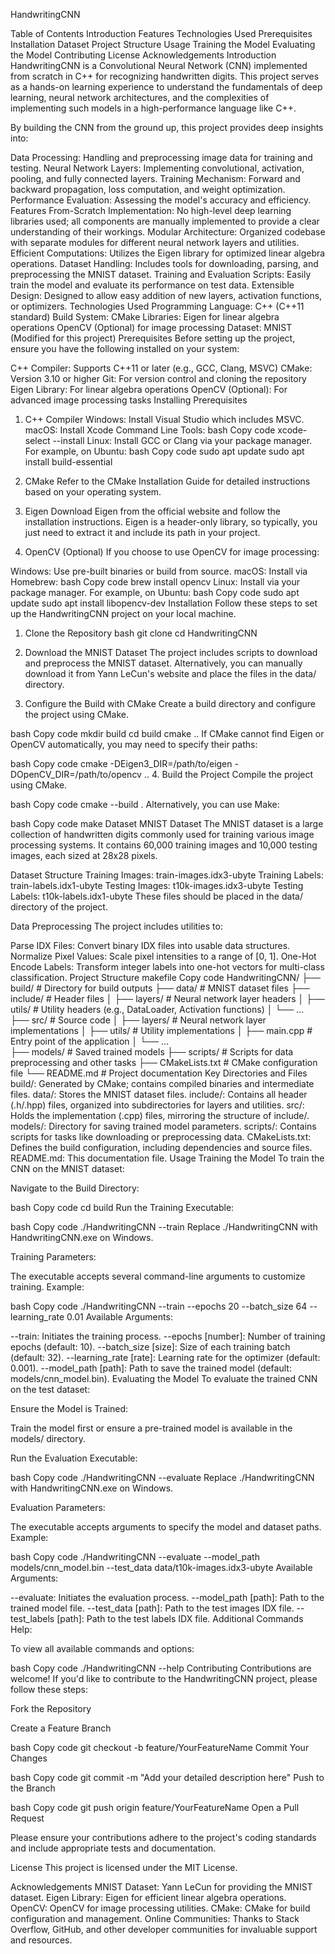 HandwritingCNN

Table of Contents
Introduction
Features
Technologies Used
Prerequisites
Installation
Dataset
Project Structure
Usage
Training the Model
Evaluating the Model
Contributing
License
Acknowledgements
Introduction
HandwritingCNN is a Convolutional Neural Network (CNN) implemented from scratch in C++ for recognizing handwritten digits. This project serves as a hands-on learning experience to understand the fundamentals of deep learning, neural network architectures, and the complexities of implementing such models in a high-performance language like C++.

By building the CNN from the ground up, this project provides deep insights into:

Data Processing: Handling and preprocessing image data for training and testing.
Neural Network Layers: Implementing convolutional, activation, pooling, and fully connected layers.
Training Mechanism: Forward and backward propagation, loss computation, and weight optimization.
Performance Evaluation: Assessing the model's accuracy and efficiency.
Features
From-Scratch Implementation: No high-level deep learning libraries used; all components are manually implemented to provide a clear understanding of their workings.
Modular Architecture: Organized codebase with separate modules for different neural network layers and utilities.
Efficient Computations: Utilizes the Eigen library for optimized linear algebra operations.
Dataset Handling: Includes tools for downloading, parsing, and preprocessing the MNIST dataset.
Training and Evaluation Scripts: Easily train the model and evaluate its performance on test data.
Extensible Design: Designed to allow easy addition of new layers, activation functions, or optimizers.
Technologies Used
Programming Language: C++ (C++11 standard)
Build System: CMake
Libraries:
Eigen for linear algebra operations
OpenCV (Optional) for image processing
Dataset: MNIST (Modified for this project)
Prerequisites
Before setting up the project, ensure you have the following installed on your system:

C++ Compiler: Supports C++11 or later (e.g., GCC, Clang, MSVC)
CMake: Version 3.10 or higher
Git: For version control and cloning the repository
Eigen Library: For linear algebra operations
OpenCV (Optional): For advanced image processing tasks
Installing Prerequisites
1. C++ Compiler
Windows: Install Visual Studio which includes MSVC.
macOS: Install Xcode Command Line Tools:
bash
Copy code
xcode-select --install
Linux: Install GCC or Clang via your package manager. For example, on Ubuntu:
bash
Copy code
sudo apt update
sudo apt install build-essential
2. CMake
Refer to the CMake Installation Guide for detailed instructions based on your operating system.

3. Eigen
Download Eigen from the official website and follow the installation instructions. Eigen is a header-only library, so typically, you just need to extract it and include its path in your project.

4. OpenCV (Optional)
If you choose to use OpenCV for image processing:

Windows: Use pre-built binaries or build from source.
macOS: Install via Homebrew:
bash
Copy code
brew install opencv
Linux: Install via your package manager. For example, on Ubuntu:
bash
Copy code
sudo apt update
sudo apt install libopencv-dev
Installation
Follow these steps to set up the HandwritingCNN project on your local machine.

1. Clone the Repository
bash
git clone 
cd HandwritingCNN
2. Download the MNIST Dataset
The project includes scripts to download and preprocess the MNIST dataset. Alternatively, you can manually download it from Yann LeCun's website and place the files in the data/ directory.

3. Configure the Build with CMake
Create a build directory and configure the project using CMake.

bash
Copy code
mkdir build
cd build
cmake ..
If CMake cannot find Eigen or OpenCV automatically, you may need to specify their paths:

bash
Copy code
cmake -DEigen3_DIR=/path/to/eigen -DOpenCV_DIR=/path/to/opencv ..
4. Build the Project
Compile the project using CMake.

bash
Copy code
cmake --build .
Alternatively, you can use Make:

bash
Copy code
make
Dataset
MNIST Dataset
The MNIST dataset is a large collection of handwritten digits commonly used for training various image processing systems. It contains 60,000 training images and 10,000 testing images, each sized at 28x28 pixels.

Dataset Structure
Training Images: train-images.idx3-ubyte
Training Labels: train-labels.idx1-ubyte
Testing Images: t10k-images.idx3-ubyte
Testing Labels: t10k-labels.idx1-ubyte
These files should be placed in the data/ directory of the project.

Data Preprocessing
The project includes utilities to:

Parse IDX Files: Convert binary IDX files into usable data structures.
Normalize Pixel Values: Scale pixel intensities to a range of [0, 1].
One-Hot Encode Labels: Transform integer labels into one-hot vectors for multi-class classification.
Project Structure
makefile
Copy code
HandwritingCNN/
├── build/              # Directory for build outputs
├── data/               # MNIST dataset files
├── include/            # Header files
│   ├── layers/         # Neural network layer headers
│   ├── utils/          # Utility headers (e.g., DataLoader, Activation functions)
│   └── ...             
├── src/                # Source code
│   ├── layers/         # Neural network layer implementations
│   ├── utils/          # Utility implementations
│   ├── main.cpp        # Entry point of the application
│   └── ...             
├── models/             # Saved trained models
├── scripts/            # Scripts for data preprocessing and other tasks
├── CMakeLists.txt      # CMake configuration file
└── README.md           # Project documentation
Key Directories and Files
build/: Generated by CMake; contains compiled binaries and intermediate files.
data/: Stores the MNIST dataset files.
include/: Contains all header (.h/.hpp) files, organized into subdirectories for layers and utilities.
src/: Holds the implementation (.cpp) files, mirroring the structure of include/.
models/: Directory for saving trained model parameters.
scripts/: Contains scripts for tasks like downloading or preprocessing data.
CMakeLists.txt: Defines the build configuration, including dependencies and source files.
README.md: This documentation file.
Usage
Training the Model
To train the CNN on the MNIST dataset:

Navigate to the Build Directory:

bash
Copy code
cd build
Run the Training Executable:

bash
Copy code
./HandwritingCNN --train
Replace ./HandwritingCNN with HandwritingCNN.exe on Windows.

Training Parameters:

The executable accepts several command-line arguments to customize training. Example:

bash
Copy code
./HandwritingCNN --train --epochs 20 --batch_size 64 --learning_rate 0.01
Available Arguments:

--train: Initiates the training process.
--epochs [number]: Number of training epochs (default: 10).
--batch_size [size]: Size of each training batch (default: 32).
--learning_rate [rate]: Learning rate for the optimizer (default: 0.001).
--model_path [path]: Path to save the trained model (default: models/cnn_model.bin).
Evaluating the Model
To evaluate the trained CNN on the test dataset:

Ensure the Model is Trained:

Train the model first or ensure a pre-trained model is available in the models/ directory.

Run the Evaluation Executable:

bash
Copy code
./HandwritingCNN --evaluate
Replace ./HandwritingCNN with HandwritingCNN.exe on Windows.

Evaluation Parameters:

The executable accepts arguments to specify the model and dataset paths. Example:

bash
Copy code
./HandwritingCNN --evaluate --model_path models/cnn_model.bin --test_data data/t10k-images.idx3-ubyte
Available Arguments:

--evaluate: Initiates the evaluation process.
--model_path [path]: Path to the trained model file.
--test_data [path]: Path to the test images IDX file.
--test_labels [path]: Path to the test labels IDX file.
Additional Commands
Help:

To view all available commands and options:

bash
Copy code
./HandwritingCNN --help
Contributing
Contributions are welcome! If you'd like to contribute to the HandwritingCNN project, please follow these steps:

Fork the Repository

Create a Feature Branch

bash
Copy code
git checkout -b feature/YourFeatureName
Commit Your Changes

bash
Copy code
git commit -m "Add your detailed description here"
Push to the Branch

bash
Copy code
git push origin feature/YourFeatureName
Open a Pull Request

Please ensure your contributions adhere to the project's coding standards and include appropriate tests and documentation.

License
This project is licensed under the MIT License.

Acknowledgements
MNIST Dataset: Yann LeCun for providing the MNIST dataset.
Eigen Library: Eigen for efficient linear algebra operations.
OpenCV: OpenCV for image processing utilities.
CMake: CMake for build configuration and management.
Online Communities: Thanks to Stack Overflow, GitHub, and other developer communities for invaluable support and resources.